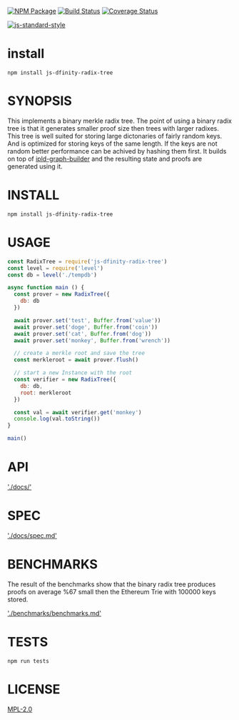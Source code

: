 [![NPM Package](https://img.shields.io/npm/v/merkle-radix-tree.svg?style=flat-square)](https://www.npmjs.org/package/merkle-radix-tree)
[![Build Status](https://img.shields.io/travis/primea/js-primea-radix-tree.svg?branch=master&style=flat-square)](https://travis-ci.org/primea/js-primea-radix-tree)
[![Coverage Status](https://img.shields.io/coveralls/primea/js-primea-radix-tree.svg?style=flat-square)](https://coveralls.io/primea/js-primea-radix-tree)

[![js-standard-style](https://cdn.rawgit.com/feross/standard/master/badge.svg)](https://github.com/feross/standard)  

# install
`npm install js-dfinity-radix-tree`

# SYNOPSIS 
This implements a binary merkle radix tree. The point of using a binary radix
tree is that it generates smaller proof size then trees with larger radixes.
This tree is well suited for storing large dictonaries of fairly random keys.
And is optimized for storing keys of the same length. If the keys are not 
random better performance can be achived by hashing them first. It builds on 
top of [ipld-graph-builder](https://github.com/ipld/js-ipld-graph-builder)
and the resulting state and proofs are generated using it.

# INSTALL
`npm install js-dfinity-radix-tree`

# USAGE

```javascript
const RadixTree = require('js-dfinity-radix-tree')
const level = require('level')
const db = level('./tempdb')

async function main () {
  const prover = new RadixTree({
    db: db
  })

  await prover.set('test', Buffer.from('value'))
  await prover.set('doge', Buffer.from('coin'))
  await prover.set('cat', Buffer.from('dog'))
  await prover.set('monkey', Buffer.from('wrench'))

  // create a merkle root and save the tree
  const merkleroot = await prover.flush()

  // start a new Instance with the root
  const verifier = new RadixTree({
    db: db,
    root: merkleroot
  })

  const val = await verifier.get('monkey')
  console.log(val.toString())
}

main()
```
# API
['./docs/'](./docs/index.md)

# SPEC
['./docs/spec.md'](./docs/spec.md)

# BENCHMARKS
The result of the benchmarks show that the binary radix tree produces proofs on
average %67 small then the Ethereum Trie with 100000 keys stored.

['./benchmarks/benchmarks.md'](./benchmark/results.md)

# TESTS
`npm run tests`

# LICENSE
[MPL-2.0](https://tldrlegal.com/license/mozilla-public-license-2.0-(mpl-2))
